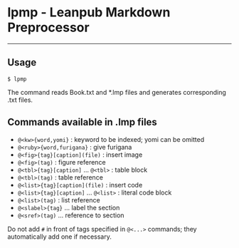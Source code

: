 # lpmp - Leanpub Markdown Preprocessor
--------

## Usage

    $ lpmp

The command reads Book.txt and *.lmp files
and generates corresponding .txt files.

## Commands available in .lmp files

- `@<kw>{word,yomi}` : keyword to be indexed; yomi can be omitted
- `@<ruby>{word,furigana}` : give furigana
- `@<fig>{tag}[caption](file)` : insert image
- `@<fig>(tag)` : figure reference
- `@<tbl>{tag}[caption]` ... `@<tbl>` : table block
- `@<tbl>(tag)` : table reference
- `@<list>{tag}[caption](file)` : insert code
- `@<list>{tag}[caption]` ... `@<list>` : literal code block
- `@<list>(tag)` : list reference
- `@<slabel>{tag}` ... label the section
- `@<sref>(tag)` ... reference to section

Do not add `#` in front of tags specified in `@<...>` commands;
they automatically add one if necessary.
